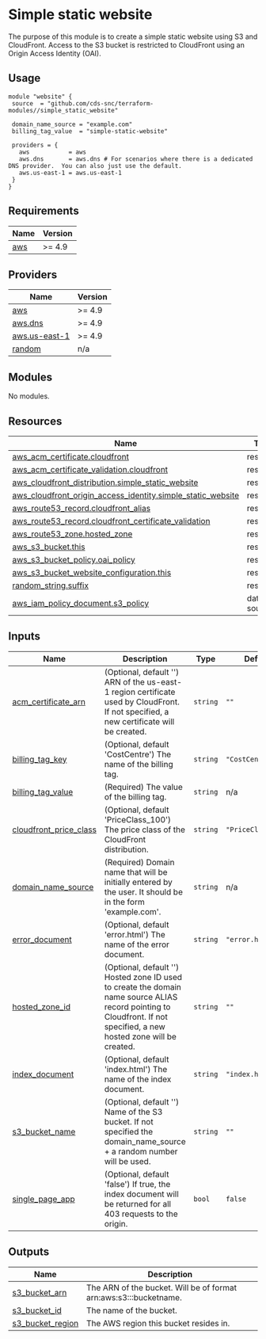 # Simple static website
The purpose of this module is to create a simple static website using S3 and CloudFront.
Access to the S3 bucket is restricted to CloudFront using an Origin Access Identity (OAI).

## Usage
```
module "website" {
 source  = "github.com/cds-snc/terraform-modules//simple_static_website"

 domain_name_source = "example.com"
 billing_tag_value  = "simple-static-website"

 providers = {
   aws           = aws
   aws.dns       = aws.dns # For scenarios where there is a dedicated DNS provider.  You can also just use the default.
   aws.us-east-1 = aws.us-east-1
 }
}
```

## Requirements

| Name | Version |
|------|---------|
| <a name="requirement_aws"></a> [aws](#requirement\_aws) | >= 4.9 |

## Providers

| Name | Version |
|------|---------|
| <a name="provider_aws"></a> [aws](#provider\_aws) | >= 4.9 |
| <a name="provider_aws.dns"></a> [aws.dns](#provider\_aws.dns) | >= 4.9 |
| <a name="provider_aws.us-east-1"></a> [aws.us-east-1](#provider\_aws.us-east-1) | >= 4.9 |
| <a name="provider_random"></a> [random](#provider\_random) | n/a |

## Modules

No modules.

## Resources

| Name | Type |
|------|------|
| [aws_acm_certificate.cloudfront](https://registry.terraform.io/providers/hashicorp/aws/latest/docs/resources/acm_certificate) | resource |
| [aws_acm_certificate_validation.cloudfront](https://registry.terraform.io/providers/hashicorp/aws/latest/docs/resources/acm_certificate_validation) | resource |
| [aws_cloudfront_distribution.simple_static_website](https://registry.terraform.io/providers/hashicorp/aws/latest/docs/resources/cloudfront_distribution) | resource |
| [aws_cloudfront_origin_access_identity.simple_static_website](https://registry.terraform.io/providers/hashicorp/aws/latest/docs/resources/cloudfront_origin_access_identity) | resource |
| [aws_route53_record.cloudfront_alias](https://registry.terraform.io/providers/hashicorp/aws/latest/docs/resources/route53_record) | resource |
| [aws_route53_record.cloudfront_certificate_validation](https://registry.terraform.io/providers/hashicorp/aws/latest/docs/resources/route53_record) | resource |
| [aws_route53_zone.hosted_zone](https://registry.terraform.io/providers/hashicorp/aws/latest/docs/resources/route53_zone) | resource |
| [aws_s3_bucket.this](https://registry.terraform.io/providers/hashicorp/aws/latest/docs/resources/s3_bucket) | resource |
| [aws_s3_bucket_policy.oai_policy](https://registry.terraform.io/providers/hashicorp/aws/latest/docs/resources/s3_bucket_policy) | resource |
| [aws_s3_bucket_website_configuration.this](https://registry.terraform.io/providers/hashicorp/aws/latest/docs/resources/s3_bucket_website_configuration) | resource |
| [random_string.suffix](https://registry.terraform.io/providers/hashicorp/random/latest/docs/resources/string) | resource |
| [aws_iam_policy_document.s3_policy](https://registry.terraform.io/providers/hashicorp/aws/latest/docs/data-sources/iam_policy_document) | data source |

## Inputs

| Name | Description | Type | Default | Required |
|------|-------------|------|---------|:--------:|
| <a name="input_acm_certificate_arn"></a> [acm\_certificate\_arn](#input\_acm\_certificate\_arn) | (Optional, default '') ARN of the us-east-1 region certificate used by CloudFront.  If not specified, a new certificate will be created. | `string` | `""` | no |
| <a name="input_billing_tag_key"></a> [billing\_tag\_key](#input\_billing\_tag\_key) | (Optional, default 'CostCentre') The name of the billing tag. | `string` | `"CostCentre"` | no |
| <a name="input_billing_tag_value"></a> [billing\_tag\_value](#input\_billing\_tag\_value) | (Required) The value of the billing tag. | `string` | n/a | yes |
| <a name="input_cloudfront_price_class"></a> [cloudfront\_price\_class](#input\_cloudfront\_price\_class) | (Optional, default 'PriceClass\_100') The price class of the CloudFront distribution. | `string` | `"PriceClass_100"` | no |
| <a name="input_domain_name_source"></a> [domain\_name\_source](#input\_domain\_name\_source) | (Required) Domain name that will be initially entered by the user. It should be in the form 'example.com'. | `string` | n/a | yes |
| <a name="input_error_document"></a> [error\_document](#input\_error\_document) | (Optional, default 'error.html') The name of the error document. | `string` | `"error.html"` | no |
| <a name="input_hosted_zone_id"></a> [hosted\_zone\_id](#input\_hosted\_zone\_id) | (Optional, default '') Hosted zone ID used to create the domain name source ALIAS record pointing to Cloudfront.  If not specified, a new hosted zone will be created. | `string` | `""` | no |
| <a name="input_index_document"></a> [index\_document](#input\_index\_document) | (Optional, default 'index.html') The name of the index document. | `string` | `"index.html"` | no |
| <a name="input_s3_bucket_name"></a> [s3\_bucket\_name](#input\_s3\_bucket\_name) | (Optional, default '') Name of the S3 bucket.  If not specified the domain\_name\_source + a random number will be used. | `string` | `""` | no |
| <a name="input_single_page_app"></a> [single\_page\_app](#input\_single\_page\_app) | (Optional, default 'false') If true, the index document will be returned for all 403 requests to the origin. | `bool` | `false` | no |

## Outputs

| Name | Description |
|------|-------------|
| <a name="output_s3_bucket_arn"></a> [s3\_bucket\_arn](#output\_s3\_bucket\_arn) | The ARN of the bucket. Will be of format arn:aws:s3:::bucketname. |
| <a name="output_s3_bucket_id"></a> [s3\_bucket\_id](#output\_s3\_bucket\_id) | The name of the bucket. |
| <a name="output_s3_bucket_region"></a> [s3\_bucket\_region](#output\_s3\_bucket\_region) | The AWS region this bucket resides in. |
